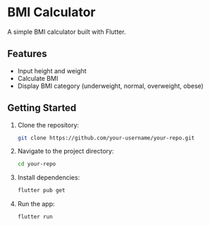 # BMI Calculator

A simple BMI calculator built with Flutter.

## Features
- Input height and weight
- Calculate BMI
- Display BMI category (underweight, normal, overweight, obese)

## Getting Started
1. Clone the repository:
   ```bash
   git clone https://github.com/your-username/your-repo.git

2. Navigate to the project directory:
   ```bash
   cd your-repo
3. Install dependencies:
   ```bash
   flutter pub get
4. Run the app:
   ```bash
   flutter run
